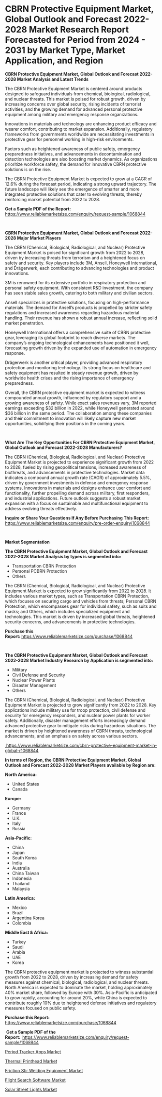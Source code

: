 <p><h1>CBRN Protective Equipment Market, Global Outlook and Forecast 2022-2028 Market Research Report Forecasted for Period from 2024 -  2031 by Market Type, Market Application, and Region</h1></p><p><strong>CBRN Protective Equipment Market, Global Outlook and Forecast 2022-2028 Market Analysis and Latest Trends</strong></p>
<p><p>The CBRN Protective Equipment Market is centered around products designed to safeguard individuals from chemical, biological, radiological, and nuclear threats. This market is poised for robust growth, driven by increasing concerns over global security, rising incidents of terrorist activities, and the growing demand for advanced personal protective equipment among military and emergency response organizations. </p><p>Innovations in materials and technology are enhancing product efficacy and wearer comfort, contributing to market expansion. Additionally, regulatory frameworks from governments worldwide are necessitating investments in protective gear for personnel working in high-risk environments. </p><p>Factors such as heightened awareness of public safety, emergency preparedness initiatives, and advancements in decontamination and detection technologies are also boosting market dynamics. As organizations prioritize workforce safety, the demand for innovative CBRN protective solutions is on the rise.</p><p>The CBRN Protective Equipment Market is expected to grow at a CAGR of 12.6% during the forecast period, indicating a strong upward trajectory. The future landscape will likely see the emergence of smarter and more integrated protective solutions that cater to evolving threats, thereby reinforcing market potential from 2022 to 2028.</p></p>
<p><strong>Get a Sample PDF of the Report:&nbsp;</strong> <a href="https://www.reliablemarketsize.com/enquiry/request-sample/1068844?utm_campaign=1170&utm_medium=2&utm_source=Github&utm_content=ia&utm_term=16112024&utm_id=cbrn-protective-equipment-market-global-outlook-and-forecast-2022-2028">https://www.reliablemarketsize.com/enquiry/request-sample/1068844</a></p>
<p>&nbsp;</p>
<p><strong>CBRN Protective Equipment Market, Global Outlook and Forecast 2022-2028 Major Market Players</strong></p>
<p><p>The CBRN (Chemical, Biological, Radiological, and Nuclear) Protective Equipment Market is poised for significant growth from 2022 to 2028, driven by increasing threats from terrorism and a heightened focus on safety and security. Key players include 3M, Ansell, Honeywell International, and Drägerwerk, each contributing to advancing technologies and product innovations.</p><p>3M is renowned for its extensive portfolio in respiratory protection and personal safety equipment. With consistent R&D investment, the company has seen stable sales growth, catering to both military and civilian sectors.</p><p>Ansell specializes in protective solutions, focusing on high-performance materials. The demand for Ansell’s products is propelled by stricter safety regulations and increased awareness regarding hazardous material handling. Their revenue has shown a robust annual increase, reflecting solid market penetration.</p><p>Honeywell International offers a comprehensive suite of CBRN protective gear, leveraging its global footprint to reach diverse markets. The company’s ongoing technological enhancements have positioned it well, forecasting growth driven by the expanded use of automation in emergency response.</p><p>Drägerwerk is another critical player, providing advanced respiratory protection and monitoring technology. Its strong focus on healthcare and safety equipment has resulted in steady revenue growth, driven by worldwide health crises and the rising importance of emergency preparedness.</p><p>Overall, the CBRN protective equipment market is expected to witness compounded annual growth, influenced by regulatory support and a growing awareness of safety. While exact sales revenues vary, 3M reported earnings exceeding $32 billion in 2022, while Honeywell generated around $36 billion in the same period. The collaboration among these companies and their commitment to innovation will likely capture new market opportunities, solidifying their positions in the coming years.</p></p>
<p>&nbsp;</p>
<p><strong>What Are The Key Opportunities For CBRN Protective Equipment Market, Global Outlook and Forecast 2022-2028 Manufacturers?</strong></p>
<p><p>The CBRN (Chemical, Biological, Radiological, and Nuclear) Protective Equipment Market is projected to experience significant growth from 2022 to 2028, fueled by rising geopolitical tensions, increased awareness of biothreats, and advancements in protective technologies. Market data indicates a compound annual growth rate (CAGR) of approximately 5.5%, driven by government investments in defense and emergency response systems. Innovations in materials and designs enhance user comfort and functionality, further propelling demand across military, first responders, and industrial applications. Future outlook suggests a robust market expansion with a focus on sustainable and multifunctional equipment to address evolving threats effectively.</p></p>
<p><strong>Inquire or Share Your Questions If Any Before Purchasing This Report:</strong> <a href="https://www.reliablemarketsize.com/enquiry/pre-order-enquiry/1068844?utm_campaign=1170&utm_medium=2&utm_source=Github&utm_content=ia&utm_term=16112024&utm_id=cbrn-protective-equipment-market-global-outlook-and-forecast-2022-2028">https://www.reliablemarketsize.com/enquiry/pre-order-enquiry/1068844</a></p>
<p>&nbsp;</p>
<p><strong>Market Segmentation</strong></p>
<p><strong>The CBRN Protective Equipment Market, Global Outlook and Forecast 2022-2028 Market Analysis by types is segmented into:</strong></p>
<p><ul><li>Transportation CBRN Protection</li><li>Personal PCBRN Protection</li><li>Others</li></ul></p>
<p><p>The CBRN (Chemical, Biological, Radiological, and Nuclear) Protective Equipment Market is expected to grow significantly from 2022 to 2028. It includes various market types, such as Transportation CBRN Protection, which focuses on securing cargo and vehicles from threats; Personal CBRN Protection, which encompasses gear for individual safety, such as suits and masks; and Others, which includes specialized equipment and technologies. This market is driven by increased global threats, heightened security concerns, and advancements in protective technologies.</p></p>
<p><strong>Purchase this Report:&nbsp;</strong><a href="https://www.reliablemarketsize.com/purchase/1068844?utm_campaign=1170&utm_medium=2&utm_source=Github&utm_content=ia&utm_term=16112024&utm_id=cbrn-protective-equipment-market-global-outlook-and-forecast-2022-2028">https://www.reliablemarketsize.com/purchase/1068844</a></p>
<p>&nbsp;</p>
<p><strong>The CBRN Protective Equipment Market, Global Outlook and Forecast 2022-2028 Market Industry Research by Application is segmented into:</strong></p>
<p><ul><li>Military</li><li>Civil Defense and Security</li><li>Nuclear Power Plants</li><li>Disaster Management</li><li>Others</li></ul></p>
<p><p>The CBRN (Chemical, Biological, Radiological, and Nuclear) Protective Equipment Market is projected to grow significantly from 2022 to 2028. Key applications include military use for troop protection, civil defense and security for emergency responders, and nuclear power plants for worker safety. Additionally, disaster management efforts increasingly demand advanced protective gear to mitigate risks during hazardous situations. The market is driven by heightened awareness of CBRN threats, technological advancements, and an emphasis on safety across various sectors.</p></p>
<p><a href="https://www.reliablemarketsize.com/cbrn-protective-equipment-market-in-global-r1068844?utm_campaign=1170&utm_medium=2&utm_source=Github&utm_content=ia&utm_term=16112024&utm_id=cbrn-protective-equipment-market-global-outlook-and-forecast-2022-2028">&nbsp;https://www.reliablemarketsize.com/cbrn-protective-equipment-market-in-global-r1068844</a></p>
<p><strong>In terms of Region, the CBRN Protective Equipment Market, Global Outlook and Forecast 2022-2028 Market Players available by Region are:</strong></p>
<p>
    <p> <strong> North America: </strong>
        <ul>
            <li>United States</li>
            <li>Canada</li>
        </ul>
        </p> 
    <p> <strong> Europe: </strong>
        <ul>
            <li>Germany</li>
            <li>France</li>
            <li>U.K.</li>
            <li>Italy</li>
            <li>Russia</li>
        </ul>
        </p> 
    <p> <strong> Asia-Pacific: </strong>
        <ul>
            <li>China</li>
            <li>Japan</li>
            <li>South Korea</li>
            <li>India</li>
            <li>Australia</li>
            <li>China Taiwan</li>
            <li>Indonesia</li>
            <li>Thailand</li>
            <li>Malaysia</li>
        </ul>
        </p> 
    <p> <strong> Latin America: </strong>
        <ul>
            <li>Mexico</li>
            <li>Brazil</li>
            <li>Argentina Korea</li>
            <li>Colombia</li>
        </ul>
        </p> 
    <p> <strong> Middle East & Africa: </strong>
        <ul>
            <li>Turkey</li>
            <li>Saudi</li>
            <li>Arabia</li>
            <li>UAE</li>
            <li>Korea</li>
        </ul>
    </p>
    </p>
<p><p>The CBRN protective equipment market is projected to witness substantial growth from 2022 to 2028, driven by increasing demand for safety measures against chemical, biological, radiological, and nuclear threats. North America is expected to dominate the market, holding approximately 40% market share, followed by Europe with 30%. Asia-Pacific is anticipated to grow rapidly, accounting for around 20%, while China is expected to contribute roughly 10% due to heightened defense initiatives and regulatory measures focused on public safety.</p></p>
<p><strong>Purchase this Report: </strong><a href="https://www.reliablemarketsize.com/purchase/1068844?utm_campaign=1170&utm_medium=2&utm_source=Github&utm_content=ia&utm_term=16112024&utm_id=cbrn-protective-equipment-market-global-outlook-and-forecast-2022-2028">https://www.reliablemarketsize.com/purchase/1068844</a></p>
<p>&nbsp;<strong>Get a Sample PDF of the Report:&nbsp;&nbsp;</strong><a href="https://www.reliablemarketsize.com/enquiry/request-sample/1068844?utm_campaign=1170&utm_medium=2&utm_source=Github&utm_content=ia&utm_term=16112024&utm_id=cbrn-protective-equipment-market-global-outlook-and-forecast-2022-2028">https://www.reliablemarketsize.com/enquiry/request-sample/1068844</a></p>
<p><strong></strong></p>
<p><p><a href="https://issuu.com/reportprime-2/docs/period-tracker-apps-market-size-203_0c93927526d5f5?utm_campaign=1170&utm_medium=2&utm_source=Github&utm_content=ia&utm_term=16112024&utm_id=cbrn-protective-equipment-market-global-outlook-and-forecast-2022-2028">Period Tracker Apps Market</a></p><p><a href="https://www.linkedin.com/pulse/thermal-printhead-market-pulse-117-expansion-blueprint-pnffe?utm_campaign=1170&utm_medium=2&utm_source=Github&utm_content=ia&utm_term=16112024&utm_id=cbrn-protective-equipment-market-global-outlook-and-forecast-2022-2028">Thermal Printhead Market</a></p><p><a href="https://www.linkedin.com/pulse/global-friction-stir-welding-equipment-market-trends-forecasts-zhime?utm_campaign=1170&utm_medium=2&utm_source=Github&utm_content=ia&utm_term=16112024&utm_id=cbrn-protective-equipment-market-global-outlook-and-forecast-2022-2028">Friction Stir Welding Equipment Market</a></p><p><a href="https://issuu.com/reportprime-2/docs/flight-search-software-market-size-_a28ac0a0dca765?utm_campaign=1170&utm_medium=2&utm_source=Github&utm_content=ia&utm_term=16112024&utm_id=cbrn-protective-equipment-market-global-outlook-and-forecast-2022-2028">Flight Search Software Market</a></p><p><a href="https://www.linkedin.com/pulse/global-solar-street-lights-market-trends-forecasts-strategic-1m4me?utm_campaign=1170&utm_medium=2&utm_source=Github&utm_content=ia&utm_term=16112024&utm_id=cbrn-protective-equipment-market-global-outlook-and-forecast-2022-2028">Solar Street Lights Market</a></p></p>